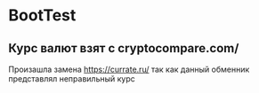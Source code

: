 # BootTest
## Курс валют взят с cryptocompare.com/
Произашла замена https://currate.ru/ 
так как данный обменник представлял неправильный курс


